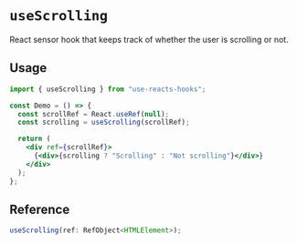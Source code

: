# `useScrolling`

React sensor hook that keeps track of whether the user is scrolling or not.

## Usage

```jsx
import { useScrolling } from "use-reacts-hooks";

const Demo = () => {
  const scrollRef = React.useRef(null);
  const scrolling = useScrolling(scrollRef);

  return (
    <div ref={scrollRef}>
      {<div>{scrolling ? "Scrolling" : "Not scrolling"}</div>}
    </div>
  );
};
```

## Reference

```ts
useScrolling(ref: RefObject<HTMLElement>);
```
